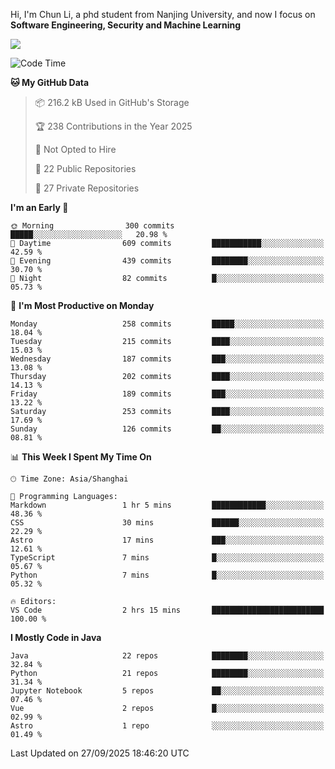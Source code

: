 Hi, I'm Chun Li, a phd student from Nanjing University, and now I focus on **Software Engineering, Security and Machine Learning**

<!--![GitHub Snake Light](https://github.com/pppppkun/pppppkun/blob/output/github-snake.svg#gh-light-mode-only)-->
<!--![GitHub Snake dark](https://github.com/pppppkun/pppppkun/blob/output/github-snake-dark.svg#gh-dark-mode-only)-->

![](https://komarev.com/ghpvc/?username=pppppkun)
<!--START_SECTION:waka-->
![Code Time](http://img.shields.io/badge/Code%20Time-2%2C200%20hrs%2024%20mins-blue)

**🐱 My GitHub Data** 

> 📦 216.2 kB Used in GitHub's Storage 
 > 
> 🏆 238 Contributions in the Year 2025
 > 
> 🚫 Not Opted to Hire
 > 
> 📜 22 Public Repositories 
 > 
> 🔑 27 Private Repositories 
 > 
**I'm an Early 🐤** 

```text
🌞 Morning                300 commits         █████░░░░░░░░░░░░░░░░░░░░   20.98 % 
🌆 Daytime                609 commits         ███████████░░░░░░░░░░░░░░   42.59 % 
🌃 Evening                439 commits         ████████░░░░░░░░░░░░░░░░░   30.70 % 
🌙 Night                  82 commits          █░░░░░░░░░░░░░░░░░░░░░░░░   05.73 % 
```
📅 **I'm Most Productive on Monday** 

```text
Monday                   258 commits         █████░░░░░░░░░░░░░░░░░░░░   18.04 % 
Tuesday                  215 commits         ████░░░░░░░░░░░░░░░░░░░░░   15.03 % 
Wednesday                187 commits         ███░░░░░░░░░░░░░░░░░░░░░░   13.08 % 
Thursday                 202 commits         ████░░░░░░░░░░░░░░░░░░░░░   14.13 % 
Friday                   189 commits         ███░░░░░░░░░░░░░░░░░░░░░░   13.22 % 
Saturday                 253 commits         ████░░░░░░░░░░░░░░░░░░░░░   17.69 % 
Sunday                   126 commits         ██░░░░░░░░░░░░░░░░░░░░░░░   08.81 % 
```


📊 **This Week I Spent My Time On** 

```text
🕑︎ Time Zone: Asia/Shanghai

💬 Programming Languages: 
Markdown                 1 hr 5 mins         ████████████░░░░░░░░░░░░░   48.36 % 
CSS                      30 mins             ██████░░░░░░░░░░░░░░░░░░░   22.29 % 
Astro                    17 mins             ███░░░░░░░░░░░░░░░░░░░░░░   12.61 % 
TypeScript               7 mins              █░░░░░░░░░░░░░░░░░░░░░░░░   05.67 % 
Python                   7 mins              █░░░░░░░░░░░░░░░░░░░░░░░░   05.32 % 

🔥 Editors: 
VS Code                  2 hrs 15 mins       █████████████████████████   100.00 % 
```

**I Mostly Code in Java** 

```text
Java                     22 repos            ████████░░░░░░░░░░░░░░░░░   32.84 % 
Python                   21 repos            ████████░░░░░░░░░░░░░░░░░   31.34 % 
Jupyter Notebook         5 repos             ██░░░░░░░░░░░░░░░░░░░░░░░   07.46 % 
Vue                      2 repos             █░░░░░░░░░░░░░░░░░░░░░░░░   02.99 % 
Astro                    1 repo              ░░░░░░░░░░░░░░░░░░░░░░░░░   01.49 % 
```




 Last Updated on 27/09/2025 18:46:20 UTC
<!--END_SECTION:waka-->

